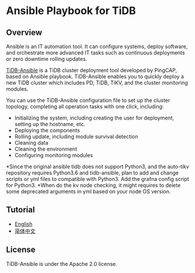 # Ansible Playbook for TiDB
## Overview
Ansible is an IT automation tool. It can configure systems, deploy software, and orchestrate more advanced IT tasks such as continuous deployments or zero downtime rolling updates.

[TiDB-Ansible](https://github.com/pingcap/tidb-ansible) is a TiDB cluster deployment tool developed by PingCAP, based on Ansible playbook. TiDB-Ansible enables you to quickly deploy a new TiDB cluster which includes PD, TiDB, TiKV, and the cluster monitoring modules.
 
You can use the TiDB-Ansible configuration file to set up the cluster topology, completing all operation tasks with one click, including:
	
- Initializing the system, including creating the user for deployment, setting up the hostname, etc.
- Deploying the components
- Rolling update, including module survival detection
- Cleaning data
- Cleaning the environment
- Configuring monitoring modules

*Since the original ansible tidb does not support Python3, and the auto-tikv repository requires Python3.6 and tidb-ansible, plan to add and change scripts or yml files to compatible with Python3. Add the grafna config script for Python3.
*When do the kv node checking, it might requires to delete some deprecated arguments in yml based on your node OS version.

## Tutorial

- [English](https://pingcap.com/docs/dev/how-to/deploy/orchestrated/ansible/)
- [简体中文](https://pingcap.com/docs-cn/op-guide/ansible-deployment/)

## License
TiDB-Ansible is under the Apache 2.0 license. 
